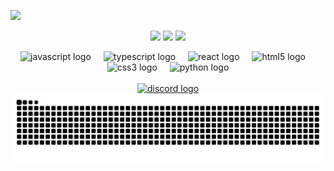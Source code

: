 
![](https://imgurl.ir/uploads/s72895_Untitlsdfesdd-1.png)
<div align="center">


![](https://github-readme-stats.vercel.app/api?username=Parsa3323&theme=dark&hide_border=true&include_all_commits=true&count_private=false)
![](https://github-readme-streak-stats.herokuapp.com/?user=Parsa3323&theme=dark&hide_border=true)
![](https://github-readme-stats.vercel.app/api/top-langs/?username=Parsa3323&theme=dark&hide_border=true&include_all_commits=true&count_private=false&layout=compact)

</div>



<div align="center">
  <img src="https://cdn.jsdelivr.net/gh/devicons/devicon/icons/javascript/javascript-original.svg" height="30" alt="javascript logo"  />
  <img width="12" />
  <img src="https://cdn.jsdelivr.net/gh/devicons/devicon/icons/typescript/typescript-original.svg" height="30" alt="typescript logo"  />
  <img width="12" />
  <img src="https://cdn.jsdelivr.net/gh/devicons/devicon/icons/react/react-original.svg" height="30" alt="react logo"  />
  <img width="12" />
  <img src="https://cdn.jsdelivr.net/gh/devicons/devicon/icons/html5/html5-original.svg" height="30" alt="html5 logo"  />
  <img width="12" />
  <img src="https://cdn.jsdelivr.net/gh/devicons/devicon/icons/css3/css3-original.svg" height="30" alt="css3 logo"  />
  <img width="12" />
  <img src="https://cdn.jsdelivr.net/gh/devicons/devicon/icons/python/python-original.svg" height="30" alt="python logo"  /> </br> </br>
    <a href="https://discord.gg/KUBewtmW" target="_blank">
    <img src="https://img.shields.io/static/v1?message=Discord&logo=discord&label=&color=7289DA&logoColor=white&labelColor=&style=for-the-badge" height="35" alt="discord logo"  />
  </a>
</div>

<div align="center">
<picture>
  <source media="(prefers-color-scheme: dark)" srcset="https://raw.githubusercontent.com/Parsa3323/Parsa3323/output/github-snake-dark.svg" />
  <source media="(prefers-color-scheme: light)" srcset="https://raw.githubusercontent.com/Parsa3323/Parsa3323/output/github-snake.svg" />
  <img alt="github-snake" src="https://raw.githubusercontent.com/Parsa3323/Parsa3323/output/github-snake.svg" />
</picture>
</div>




<!-- # 📊 GitHub Stats: -->
<!-- 
### ✍️ Random Dev Quote
![](https://quotes-github-readme.vercel.app/api?type=horizontal&theme=radical)

### 🔝 Top Contributed Repo
![](https://github-contributor-stats.vercel.app/api?username=Parsa3323&limit=5&theme=dark&combine_all_yearly_contributions=true)



###

<div align="left">
  <a href="https://discord.gg/KUBewtmW" target="_blank">
    <img src="https://img.shields.io/static/v1?message=Discord&logo=discord&label=&color=7289DA&logoColor=white&labelColor=&style=for-the-badge" height="35" alt="discord logo"  />
  </a>
</div>

###
---
[![](https://visitcount.itsvg.in/api?id=Parsa3323&icon=0&color=0)](https://visitcount.itsvg.in)

Proudly created with GPRM ( https://gprm.itsvg.in ) -->

<!--
**Parsa3323/Parsa3323** is a ✨ _special_ ✨ repository because its `README.md` (this file) appears on your GitHub profile.

Here are some ideas to get you started:

- 🔭 I’m currently working on ...
- 🌱 I’m currently learning ...
- 👯 I’m looking to collaborate on ...
- 🤔 I’m looking for help with ...
- 💬 Ask me about ...
- 📫 How to reach me: ...
- 😄 Pronouns: ...
- ⚡ Fun fact: ...
-->
